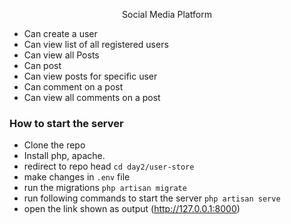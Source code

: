 <p align="center">Social Media Platform</p>

- Can create a user
- Can view list of all registered users
- Can view all Posts
- Can post
- Can view posts for specific user
- Can comment on a post
- Can view all comments on a post

### How to start the server
 - Clone the repo
 - Install php, apache.
 - redirect to repo head ```cd day2/user-store```
 - make changes in ```.env``` file
 - run the migrations ```php artisan migrate```
 - run following commands to start the server ```php artisan serve```
 - open the link shown as output (http://127.0.0.1:8000)
